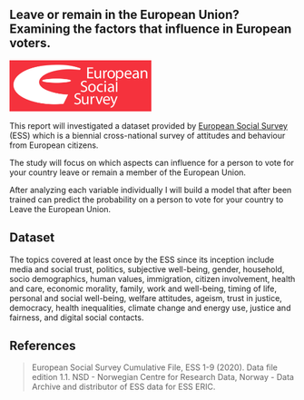 ## Leave or remain in the European Union? Examining the factors that influence in European voters.

<img src="https://github.com/pessini/european-voters/blob/main/img/ESS-logo.png" alt="European Social Survey" width="250"/><br>

This report will investigated a dataset provided by [European Social Survey](https://www.europeansocialsurvey.org/) (ESS) which is a biennial cross-national survey of attitudes and behaviour from European citizens. 

The study will focus on which aspects can influence for a person to vote for your country leave or remain a member of the European Union. 

After analyzing each variable individually I will build a model that after been trained can predict the probability on a person to vote for your country to Leave the European Union.

## Dataset

The topics covered at least once by the ESS since its inception include media and social trust, politics, subjective well-being, gender, household, socio demographics, human values, immigration, citizen involvement, health and care, economic morality, family, work and well-being, timing of life, personal and social well-being, welfare attitudes, ageism, trust in justice, democracy, health inequalities, climate change and energy use, justice and fairness, and digital social contacts.



## References



> European Social Survey Cumulative File, ESS 1-9 (2020). Data file edition 1.1. NSD - Norwegian Centre for Research Data, Norway - Data Archive and distributor of ESS data for ESS ERIC.